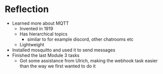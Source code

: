 # Reflection
* Learned more about MQTT
  * Invented in 1919
  * Has hierarchical topics
    * similar to for example discord, other chatrooms etc
  * Lightweight
* Installed mosquitto and used it to send messages
* Finished the last Module 3 tasks
  * Got some assistance from Ulrich, making the webhook task easier than the way we first wanted to do it
